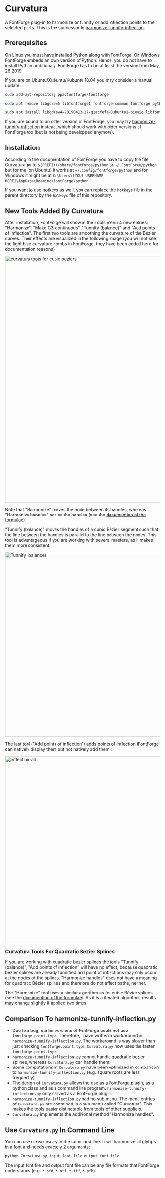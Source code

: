 # Curvatura
A FontForge plug-in to harmonize or tunnify or add inflection points to the selected parts. 
This is the successor to [harmonize-tunnify-inflection](https://github.com/linusromer/harmonize-tunnify-inflection).

## Prerequisites
On Linux you must have installed Python along with FontForge. 
On Windows FontForge embeds an own version of Python. 
Hence, you do not have to install Python additionaly. 
FontForge has to be at least the version from May, 26 2019. 

If you are on Ubuntu/Xubuntu/Kubuntu 18.04 you may consider a manual update:
```bash
sudo add-apt-repository ppa:fontforge/fontforge

sudo apt remove libgdraw5 libfontforge1 fontforge-common fontforge python-fontforge

sudo apt install libgdraw4=20190413-27-g1acfefa-0ubuntu1~bionic libfontforge1=20190413-27-g1acfefa-0ubuntu1~bionic fontforge-common=20190413-27-g1acfefa-0ubuntu1~bionic fontforge=20190413-27-g1acfefa-0ubuntu1~bionic python-fontforge=20190413-27-g1acfefa-0ubuntu1~bionic
```
If you are bound to an older version of FontForge, you may try 
[harmonize-tunnify-inflection](https://github.com/linusromer/harmonize-tunnify-inflection) instead, 
which should work with older versions of FontForge too (but is not being developped anymore).

## Installation
According to the documentation of FontForge you have to copy the file Curvatura.py to 
`$(PREFIX)/share/fontforge/python` or `~/.FontForge/python` but for me (on Ubuntu) it works at
`~/.config/fontforge/python` and for Windows it might be at
`C:\Users\[YOUR USERNAME HERE]\AppData\Roaming\FontForge\python`.

If you want to use hotkeys as well, you can replace the `hotkeys` file in the parent directory
by the `hotkeys` file of this repository.

## New Tools Added By Curvatura
After installation, FontForge will show in the Tools menu 4 new entries: "Harmonize", "Make G3-continuous" ,"Tunnify (balance)" and "Add points of inflection". The first two tools are smoothing the curvature of the Bézier curves. 
Their effects are visualized in the following image (you will not see the light blue curvature combs in FontForge, 
they have been added here for documentation reasons):

<img width="800" alt="curvatura tools for cubic beziers" src="https://user-images.githubusercontent.com/11213578/74227914-bb1e2180-4cbf-11ea-89c1-a70aabf6be2f.png">

Note that "Harmonize" moves the node between its handles, whereas "Harmonize handles" scales the handles (see the [documention of the formulae](https://github.com/linusromer/curvatura/blob/master/curvatura-doc.pdf)). 

"Tunnify (balance)" moves the handles of a cubic Bézier segment such that the line between the handles is parallel to the line between the nodes. This tool is advantageous if you are working with several masters, as it makes them more consistent.

<img width="600" alt="Tunnify (balance)" src="https://user-images.githubusercontent.com/11213578/74228661-316f5380-4cc1-11ea-8bb3-3ca2a0af65ea.png">

The last tool ("Add points of inflection") adds points of inflection (FontForge can natively display them but not natively add them):

<img width="600" alt="inflection-all" src="https://user-images.githubusercontent.com/11213578/70742783-9c7ec700-1d1e-11ea-8dcf-9d488496cebc.png">

### Curvatura Tools For Quadratic Bezier Splines
If you are working with quadratic bezier splines the tools "Tunnify (balance)", "Add points of inflection" will have no effect, because quadratic bezier splines are already tunnified and point of inflections may only occur at the nodes of the splines. 
"Harmonize handles" does not have a meaning for quadratic Bézier splines and therefore do not affect paths, neither. 

The "Harmonize" tool uses a similar algorithm as for cubic Bézier splines (see the [documention of the formulae](https://github.com/linusromer/curvatura/blob/master/curvatura-doc.pdf)). As it is a iterated algorithm, results may change slightly if applied two times.

## Comparison To harmonize-tunnify-inflection.py
* Due to a bug, earlier versions of FontForge could not use `fontforge.point.type`. Therefore, I have written a workaround in `harmonize-tunnify-inflection.py`. The workaround is way slower than just checking `fontforge.point.type`. `Curvatura.py` now uses the faster `fontforge.point.type`.
* `harmonize-tunnify-inflection.py` cannot handle quadratic bezier splines, whereas `Curvatura.py` can handle them.
* Some computations in `Curvatura.py` have been optimized in comparison to `harmonize-tunnify-inflection.py` (e.g. square roots are less frequently)
* The design of `Curvatura.py` allows the use as a FontForge plugin, as a python class and as a command line program. `harmonize-tunnify-inflection.py` only served as a FontForge plugin.
* `harmonize-tunnify-inflection.py` had no sub menu. The menu entries of `Curvatura.py` are contained in a sub menu called "Curvatura". This makes the tools easier distinctable from tools of other suppliers. 
* `Curvatura.py` implements the additional method "Harmonize handles".

## Use `Curvatura.py` In Command Line
You can use `Curvatura.py` in the command line. It will harmonize all glyhps in a font and needs exactely 2 arguments:
```
python Curvatura.py input_font_file output_font_file
```
The input font file and output font file can be any file formats that FontForge understands (e.g. `*.sfd`, `*.otf`, `*.ttf`, `*.pfb`).
